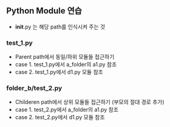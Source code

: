 ## Python Module 연습
- __init__.py 는 해당 path를 인식시켜 주는 것

### test_1.py
- Parent path에서 동일/하위 모듈들 접근하기
- case 1. test_1.py에서 a_folder의 a1.py 참조
- case 2. test_1.py에서 d1.py 모듈 참조

### folder_b/test_2.py
- Childeren path에서 상위 모듈들 접근하기 (부모의 절대 경로 추가)
- case 1. test_2.py에서 a_folder의 a1.py 참조
- case 2. test_2.py에서 d1.py 모듈 참조

